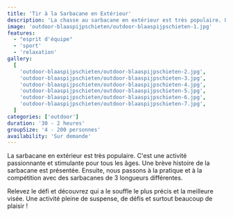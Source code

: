 ```yaml
---
title: 'Tir à la Sarbacane en Extérieur'
description: 'La chasse au sarbacane en extérieur est très populaire. Une activité passionnante et stimulante pour tous les âges.'
image: 'outdoor-blaaspijpschieten/outdoor-blaaspijpschieten-1.jpg'
features:
  - "esprit d'équipe"
  - 'sport'
  - 'relaxation'
gallery:
  [
    'outdoor-blaaspijpschieten/outdoor-blaaspijpschieten-2.jpg',
    'outdoor-blaaspijpschieten/outdoor-blaaspijpschieten-3.jpg',
    'outdoor-blaaspijpschieten/outdoor-blaaspijpschieten-4.jpg',
    'outdoor-blaaspijpschieten/outdoor-blaaspijpschieten-5.jpg',
    'outdoor-blaaspijpschieten/outdoor-blaaspijpschieten-6.jpg',
    'outdoor-blaaspijpschieten/outdoor-blaaspijpschieten-7.jpg',
  ]
categories: ['outdoor']
duration: '30 - 2 heures'
groupSize: '4 - 200 personnes'
availability: 'Sur demande'
---
```


La sarbacane en extérieur est très populaire. C'est une activité passionnante et stimulante pour tous les âges. Une brève histoire de la sarbacane est présentée. Ensuite, nous passons à la pratique et à la compétition avec des sarbacanes de 3 longueurs différentes.

Relevez le défi et découvrez qui a le souffle le plus précis et la meilleure visée. Une activité pleine de suspense, de défis et surtout beaucoup de plaisir !
